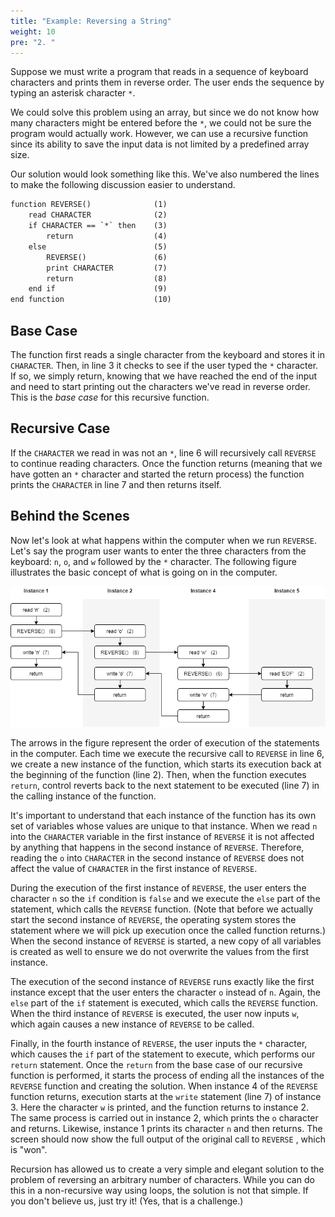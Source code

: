 ```yaml
---
title: "Example: Reversing a String"
weight: 10
pre: "2. "
---
```

Suppose we must write a program that reads in a sequence of keyboard characters and prints them in reverse order. The user ends the sequence by typing an asterisk character `*`.

We could solve this problem using an array, but since we do not know how many characters might be entered before the `*`, we could not be sure the program would actually work. However, we can use a recursive function since its ability to save the input data is not limited by a predefined array size. 

Our solution would look something like this. We've also numbered the lines to make the following discussion easier to understand.

```tex
function REVERSE()			    (1)
    read CHARACTER			    (2)
    if CHARACTER == `*` then	(3)
        return			        (4)
    else				        (5)
        REVERSE()			    (6)
        print CHARACTER		    (7)
        return			        (8)
    end if 				        (9)
end function				    (10)
```

## Base Case

The function first reads a single character from the keyboard and stores it in `CHARACTER`. Then, in line 3 it checks to see if the user typed the `*` character. If so, we simply return, knowing that we have reached the end of the input and need to start printing out the characters we've read in reverse order. This is the _base case_ for this recursive function.

## Recursive Case

If the `CHARACTER` we read in was not an `*`, line 6 will recursively call `REVERSE` to continue reading characters. Once the function returns (meaning that we have gotten an `*` character and started the return process) the function prints the `CHARACTER` in line 7 and then returns itself.

## Behind the Scenes

Now let's look at what happens within the computer when we run `REVERSE`. Let's say the program user wants to enter the three characters from the keyboard: `n`, `o`, and `w` followed by the `*` character. The following figure illustrates the basic concept of what is going on in the computer. 

![Reverse Head Recursive Activation Stack](../../images/6/6.2.reverse-head.png)
 
The arrows in the figure represent the order of execution of the statements in the computer. Each time we execute the recursive call to `REVERSE` in line 6, we create a new instance of the function, which starts its execution back at the beginning of the function (line 2). Then, when the function executes `return`, control reverts back to the next statement to be executed (line 7) in the calling instance of the function. 

It's important to understand that each instance of the function has its own set of variables whose values are unique to that instance. When we read `n` into the `CHARACTER` variable in the first instance of `REVERSE` it is not affected by anything that happens in the second instance of `REVERSE`.  Therefore, reading the `o` into `CHARACTER` in the second instance of `REVERSE` does not affect the value of `CHARACTER` in the first instance of `REVERSE`.

During the execution of the first instance of `REVERSE`, the user enters the character `n` so the `if` condition is `false` and we execute the `else` part of the statement, which calls the `REVERSE` function. (Note that before we actually start the second instance of `REVERSE`, the operating system stores the statement where we will pick up execution once the called function returns.) When the second instance of `REVERSE` is started, a new copy of all variables is created as well to ensure we do not overwrite the values from the first instance.

The execution of the second instance of  `REVERSE` runs exactly like the first instance except that the user enters the character `o` instead of `n`. Again, the `else` part of the `if` statement is executed, which calls the `REVERSE` function. When the third instance of `REVERSE` is executed, the user now inputs `w`, which again causes a new instance of `REVERSE` to be called. 

Finally, in the fourth instance of `REVERSE`, the user inputs the `*` character, which causes the `if` part of the statement to execute, which performs our `return` statement. Once the `return` from the base case of our recursive function is performed, it starts the process of ending all the instances of the `REVERSE` function and creating the solution. When instance 4 of the `REVERSE` function returns, execution starts at the `write` statement (line 7) of instance 3. Here the character `w` is printed, and the function returns to instance 2. The same process is carried out in instance 2, which prints the `o` character and returns. Likewise, instance 1 prints its character `n` and then returns. The screen should now show the full output of the original call to `REVERSE` , which is "won".

Recursion has allowed us to create a very simple and elegant solution to the problem of reversing an arbitrary number of characters. While you can do this in a non-recursive way using loops, the solution is not that simple. If you don't believe us, just try it! (Yes, that is a challenge.)

